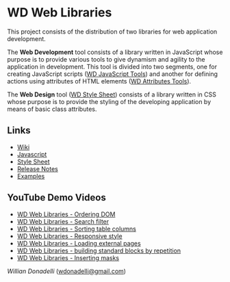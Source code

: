 # WD Web Libraries

This project consists of the distribution of two libraries for web application development.

The **Web Development** tool consists of a library written in JavaScript whose purpose is to provide various tools to give dynamism and agility to the application in development. This tool is divided into two segments, one for creating JavaScript scripts ([WD JavaScript Tools](WD-JavaScript-Tools)) and another for defining actions using attributes of HTML elements ([WD Attributes Tools](WD-Attributes-Tools)).

The **Web Design** tool ([WD Style Sheet](WD-Style-Sheet)) consists of a library written in CSS whose purpose is to provide the styling of the developing application by means of basic class attributes.

## Links

- [Wiki](https://github.com/wdonadelli/wd/wiki)
- [Javascript](https://wdonadelli.github.io/wd/v3/wd/wd.js)
- [Style Sheet](https://wdonadelli.github.io/wd/v3/wd/wd.css)
- [Release Notes](https://github.com/wdonadelli/wd/wiki/WD-Release-Notes)
- [Examples](https://wdonadelli.github.io/wd/v3)

## YouTube Demo Videos

- [WD Web Libraries - Ordering DOM](https://youtu.be/DcuxvjcYz3U)
- [WD Web Libraries - Search filter](https://youtu.be/7A_kB5yXU7U)
- [WD Web Libraries - Sorting table columns](https://youtu.be/Zfy83ThpUjI)
- [WD Web Libraries - Responsive style](https://youtu.be/lBXmARk2Gp8)
- [WD Web Libraries - Loading external pages](https://youtu.be/ixHghH22Bhs)
- [WD Web Libraries - building standard blocks by repetition](https://youtu.be/Up1B6ZwE89k)
- [WD Web Libraries - Inserting masks](https://youtu.be/R7oTG-KK9yE)

_Willian Donadelli_ (<wdonadelli@gmail.com>)
